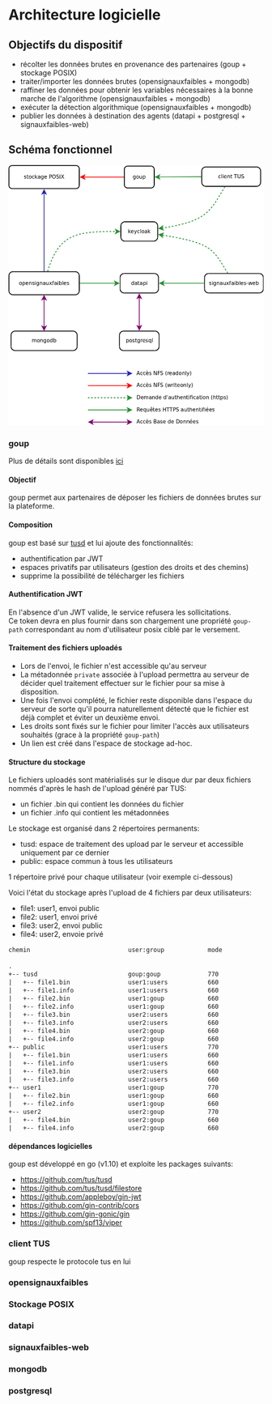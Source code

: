 # Architecture logicielle

## Objectifs du dispositif
- récolter les données brutes en provenance des partenaires (goup + stockage POSIX) 
- traiter/importer les données brutes (opensignauxfaibles + mongodb)
- raffiner les données pour obtenir les variables nécessaires à la bonne marche de l'algorithme (opensignauxfaibles + mongodb)
- exécuter la détection algorithmique (opensignauxfaibles + mongodb)
- publier les données à destination des agents (datapi + postgresql + signauxfaibles-web)

## Schéma fonctionnel
![schéma](architecture-logicielle/archi.png)


### goup
Plus de détails sont disponibles [ici](https://github.com/signaux-faibles/goup)

#### Objectif
goup permet aux partenaires de déposer les fichiers de données brutes sur la plateforme.  
#### Composition
goup est basé sur [tusd](https://github.com/tus/tusd) et lui ajoute des fonctionnalités:
- authentification par JWT
- espaces privatifs par utilisateurs (gestion des droits et des chemins)
- supprime la possibilité de télécharger les fichiers
#### Authentification JWT
En l'absence d'un JWT valide, le service refusera les sollicitations.  
Ce token devra en plus fournir dans son chargement une propriété `goup-path` correspondant au nom d'utilisateur posix ciblé par le versement.  


#### Traitement des fichiers uploadés
- Lors de l'envoi, le fichier n'est accessible qu'au serveur
- La métadonnée `private` associée à l'upload permettra au serveur de décider quel traitement effectuer sur le fichier pour sa mise à disposition.
- Une fois l'envoi complété, le fichier reste disponible dans l'espace du serveur de sorte qu'il pourra naturellement détecté que le fichier est déjà complet et éviter un deuxième envoi.
- Les droits sont fixés sur le fichier pour limiter l'accès aux utilisateurs souhaités (grace à la propriété `goup-path`)
- Un lien est créé dans l'espace de stockage ad-hoc.


#### Structure du stockage
Le fichiers uploadés sont matérialisés sur le disque dur par deux fichiers nommés d'après le hash de l'upload généré par TUS:
- un fichier .bin qui contient les données du fichier
- un fichier .info qui contient les métadonnées

Le stockage est organisé dans 2 répertoires permanents:
- tusd: espace de traitement des upload par le serveur et accessible uniquement par ce dernier
- public: espace commun à tous les utilisateurs

1 répertoire privé pour chaque utilisateur (voir exemple ci-dessous)

Voici l'état du stockage après l'upload de 4 fichiers par deux utilisateurs:
- file1: user1, envoi public
- file2: user1, envoi privé
- file3: user2, envoi public
- file4: user2, envoie privé

```
chemin                           user:group            mode 

.
+-- tusd                         goup:goup             770
|   +-- file1.bin                user1:users           660
|   +-- file1.info               user1:users           660
|   +-- file2.bin                user1:goup            660
|   +-- file2.info               user1:goup            660
|   +-- file3.bin                user2:users           660
|   +-- file3.info               user2:users           660
|   +-- file4.bin                user2:goup            660
|   +-- file4.info               user2:goup            660
+-- public                       user1:users           770
|   +-- file1.bin                user1:users           660
|   +-- file1.info               user1:users           660
|   +-- file3.bin                user2:users           660
|   +-- file3.info               user2:users           660
+-- user1                        user1:goup            770
|   +-- file2.bin                user1:goup            660
|   +-- file2.info               user1:goup            660
+-- user2                        user2:goup            770
|   +-- file4.bin                user2:goup            660
|   +-- file4.info               user2:goup            660
```

#### dépendances logicielles
goup est développé en go (v1.10) et exploite les packages suivants:
- https://github.com/tus/tusd
- https://github.com/tus/tusd/filestore
- https://github.com/appleboy/gin-jwt
- https://github.com/gin-contrib/cors
- https://github.com/gin-gonic/gin
- https://github.com/spf13/viper

### client TUS 
goup respecte le protocole tus en lui 
### opensignauxfaibles
### Stockage POSIX

### datapi

### signauxfaibles-web

### mongodb

### postgresql
